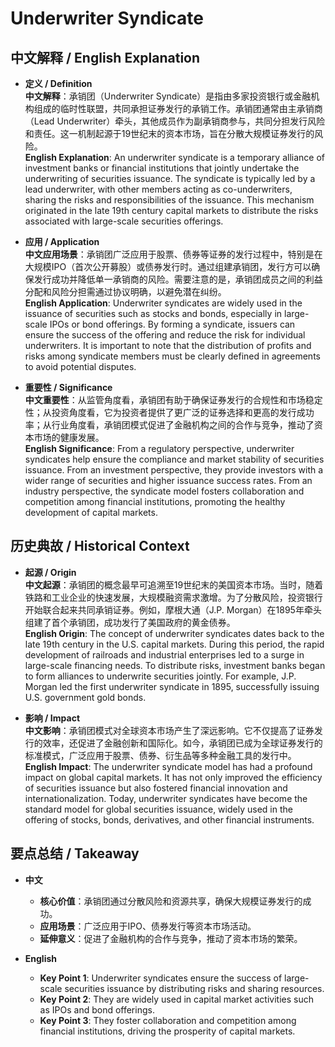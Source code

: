 # Underwriter Syndicate

## 中文解释 / English Explanation

* **定义 / Definition**  
  **中文解释**：承销团（Underwriter Syndicate）是指由多家投资银行或金融机构组成的临时性联盟，共同承担证券发行的承销工作。承销团通常由主承销商（Lead Underwriter）牵头，其他成员作为副承销商参与，共同分担发行风险和责任。这一机制起源于19世纪末的资本市场，旨在分散大规模证券发行的风险。  
  **English Explanation**: An underwriter syndicate is a temporary alliance of investment banks or financial institutions that jointly undertake the underwriting of securities issuance. The syndicate is typically led by a lead underwriter, with other members acting as co-underwriters, sharing the risks and responsibilities of the issuance. This mechanism originated in the late 19th century capital markets to distribute the risks associated with large-scale securities offerings.

* **应用 / Application**  
  **中文应用场景**：承销团广泛应用于股票、债券等证券的发行过程中，特别是在大规模IPO（首次公开募股）或债券发行时。通过组建承销团，发行方可以确保发行成功并降低单一承销商的风险。需要注意的是，承销团成员之间的利益分配和风险分担需通过协议明确，以避免潜在纠纷。  
  **English Application**: Underwriter syndicates are widely used in the issuance of securities such as stocks and bonds, especially in large-scale IPOs or bond offerings. By forming a syndicate, issuers can ensure the success of the offering and reduce the risk for individual underwriters. It is important to note that the distribution of profits and risks among syndicate members must be clearly defined in agreements to avoid potential disputes.

* **重要性 / Significance**  
  **中文重要性**：从监管角度看，承销团有助于确保证券发行的合规性和市场稳定性；从投资角度看，它为投资者提供了更广泛的证券选择和更高的发行成功率；从行业角度看，承销团模式促进了金融机构之间的合作与竞争，推动了资本市场的健康发展。  
  **English Significance**: From a regulatory perspective, underwriter syndicates help ensure the compliance and market stability of securities issuance. From an investment perspective, they provide investors with a wider range of securities and higher issuance success rates. From an industry perspective, the syndicate model fosters collaboration and competition among financial institutions, promoting the healthy development of capital markets.

## 历史典故 / Historical Context

* **起源 / Origin**  
  **中文起源**：承销团的概念最早可追溯至19世纪末的美国资本市场。当时，随着铁路和工业企业的快速发展，大规模融资需求激增。为了分散风险，投资银行开始联合起来共同承销证券。例如，摩根大通（J.P. Morgan）在1895年牵头组建了首个承销团，成功发行了美国政府的黄金债券。  
  **English Origin**: The concept of underwriter syndicates dates back to the late 19th century in the U.S. capital markets. During this period, the rapid development of railroads and industrial enterprises led to a surge in large-scale financing needs. To distribute risks, investment banks began to form alliances to underwrite securities jointly. For example, J.P. Morgan led the first underwriter syndicate in 1895, successfully issuing U.S. government gold bonds.

* **影响 / Impact**  
  **中文影响**：承销团模式对全球资本市场产生了深远影响。它不仅提高了证券发行的效率，还促进了金融创新和国际化。如今，承销团已成为全球证券发行的标准模式，广泛应用于股票、债券、衍生品等多种金融工具的发行中。  
  **English Impact**: The underwriter syndicate model has had a profound impact on global capital markets. It has not only improved the efficiency of securities issuance but also fostered financial innovation and internationalization. Today, underwriter syndicates have become the standard model for global securities issuance, widely used in the offering of stocks, bonds, derivatives, and other financial instruments.

## 要点总结 / Takeaway

* **中文**  
  - **核心价值**：承销团通过分散风险和资源共享，确保大规模证券发行的成功。  
  - **应用场景**：广泛应用于IPO、债券发行等资本市场活动。  
  - **延伸意义**：促进了金融机构的合作与竞争，推动了资本市场的繁荣。  

* **English**  
  - **Key Point 1**: Underwriter syndicates ensure the success of large-scale securities issuance by distributing risks and sharing resources.  
  - **Key Point 2**: They are widely used in capital market activities such as IPOs and bond offerings.  
  - **Key Point 3**: They foster collaboration and competition among financial institutions, driving the prosperity of capital markets.